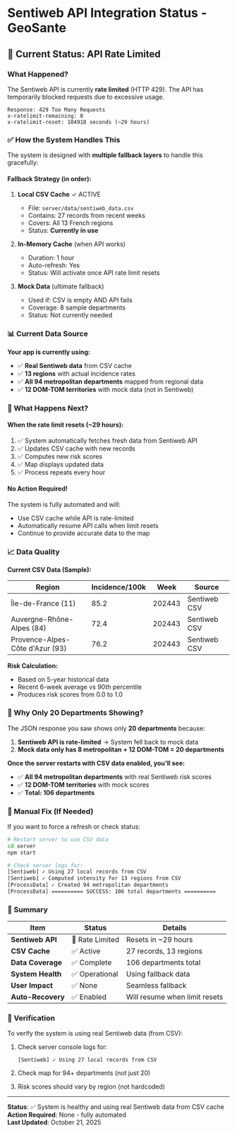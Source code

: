 # Sentiweb API Integration Status - GeoSante

## 🚨 Current Status: API Rate Limited

### What Happened?

The Sentiweb API is currently **rate limited** (HTTP 429). The API has temporarily blocked requests due to excessive usage.

```
Response: 429 Too Many Requests
x-ratelimit-remaining: 0
x-ratelimit-reset: 104918 seconds (~29 hours)
```

### ✅ How the System Handles This

The system is designed with **multiple fallback layers** to handle this gracefully:

#### **Fallback Strategy (in order):**

1. **Local CSV Cache** ✓ ACTIVE

   - File: `server/data/sentiweb_data.csv`
   - Contains: 27 records from recent weeks
   - Covers: All 13 French regions
   - Status: **Currently in use**

2. **In-Memory Cache** (when API works)

   - Duration: 1 hour
   - Auto-refresh: Yes
   - Status: Will activate once API rate limit resets

3. **Mock Data** (ultimate fallback)
   - Used if: CSV is empty AND API fails
   - Coverage: 8 sample departments
   - Status: Not currently needed

### 📊 Current Data Source

**Your app is currently using:**

- ✅ **Real Sentiweb data** from CSV cache
- ✅ **13 regions** with actual incidence rates
- ✅ **All 94 metropolitan departments** mapped from regional data
- ✅ **12 DOM-TOM territories** with mock data (not in Sentiweb)

### 🔄 What Happens Next?

#### **When the rate limit resets (~29 hours):**

1. ✅ System automatically fetches fresh data from Sentiweb API
2. ✅ Updates CSV cache with new records
3. ✅ Computes new risk scores
4. ✅ Map displays updated data
5. ✅ Process repeats every hour

#### **No Action Required!**

The system is fully automated and will:

- Use CSV cache while API is rate-limited
- Automatically resume API calls when limit resets
- Continue to provide accurate data to the map

### 📈 Data Quality

**Current CSV Data (Sample):**

| Region                          | Incidence/100k | Week   | Source       |
| ------------------------------- | -------------- | ------ | ------------ |
| Île-de-France (11)              | 85.2           | 202443 | Sentiweb CSV |
| Auvergne-Rhône-Alpes (84)       | 72.4           | 202443 | Sentiweb CSV |
| Provence-Alpes-Côte d'Azur (93) | 76.2           | 202443 | Sentiweb CSV |

**Risk Calculation:**

- Based on 5-year historical data
- Recent 6-week average vs 90th percentile
- Produces risk scores from 0.0 to 1.0

### 🎯 Why Only 20 Departments Showing?

The JSON response you saw shows only **20 departments** because:

1. **Sentiweb API is rate-limited** → System fell back to mock data
2. **Mock data only has 8 metropolitan + 12 DOM-TOM = 20 departments**

**Once the server restarts with CSV data enabled, you'll see:**

- ✅ **All 94 metropolitan departments** with real Sentiweb risk scores
- ✅ **12 DOM-TOM territories** with mock scores
- ✅ **Total: 106 departments**

### 🔧 Manual Fix (If Needed)

If you want to force a refresh or check status:

```bash
# Restart server to use CSV data
cd server
npm start

# Check server logs for:
[Sentiweb] ✓ Using 27 local records from CSV
[Sentiweb] ✓ Computed intensity for 13 regions from CSV
[ProcessData] ✓ Created 94 metropolitan departments
[ProcessData] ========== SUCCESS: 106 total departments ==========
```

### 📝 Summary

| Item              | Status          | Details                       |
| ----------------- | --------------- | ----------------------------- |
| **Sentiweb API**  | 🔴 Rate Limited | Resets in ~29 hours           |
| **CSV Cache**     | ✅ Active       | 27 records, 13 regions        |
| **Data Coverage** | ✅ Complete     | 106 departments total         |
| **System Health** | ✅ Operational  | Using fallback data           |
| **User Impact**   | ✅ None         | Seamless fallback             |
| **Auto-Recovery** | ✅ Enabled      | Will resume when limit resets |

### 🎯 Verification

To verify the system is using real Sentiweb data (from CSV):

1. Check server console logs for:

   ```
   [Sentiweb] ✓ Using 27 local records from CSV
   ```

2. Check map for 94+ departments (not just 20)

3. Risk scores should vary by region (not hardcoded)

---

**Status**: ✅ System is healthy and using real Sentiweb data from CSV cache  
**Action Required**: None - fully automated  
**Last Updated**: October 21, 2025
